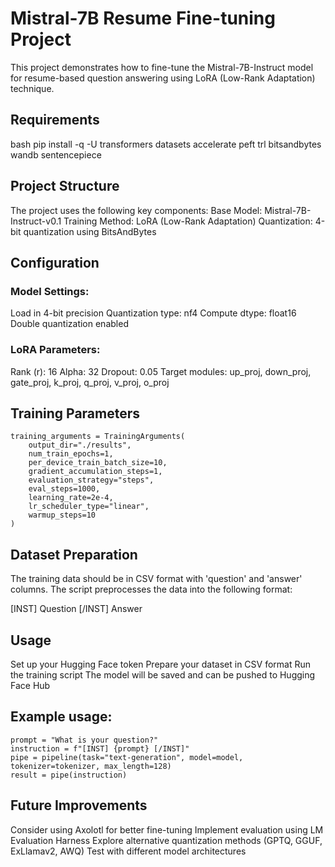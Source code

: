 # Mistral-7B Resume Fine-tuning Project
This project demonstrates how to fine-tune the Mistral-7B-Instruct model for resume-based question answering using LoRA (Low-Rank Adaptation) technique.
## Requirements
bash
pip install -q -U transformers datasets accelerate peft trl bitsandbytes wandb sentencepiece
## Project Structure
The project uses the following key components:
Base Model: Mistral-7B-Instruct-v0.1
Training Method: LoRA (Low-Rank Adaptation)
Quantization: 4-bit quantization using BitsAndBytes
## Configuration
### Model Settings:
Load in 4-bit precision
Quantization type: nf4
Compute dtype: float16
Double quantization enabled
### LoRA Parameters:
Rank (r): 16
Alpha: 32
Dropout: 0.05
Target modules: up_proj, down_proj, gate_proj, k_proj, q_proj, v_proj, o_proj
## Training Parameters
```
training_arguments = TrainingArguments(
    output_dir="./results",
    num_train_epochs=1,
    per_device_train_batch_size=10,
    gradient_accumulation_steps=1,
    evaluation_strategy="steps",
    eval_steps=1000,
    learning_rate=2e-4,
    lr_scheduler_type="linear",
    warmup_steps=10
)
```
## Dataset Preparation
The training data should be in CSV format with 'question' and 'answer' columns. The script preprocesses the data into the following format:

[INST] Question [/INST]
Answer

## Usage
Set up your Hugging Face token
Prepare your dataset in CSV format
Run the training script
The model will be saved and can be pushed to Hugging Face Hub

## Example usage:
```
prompt = "What is your question?"
instruction = f"[INST] {prompt} [/INST]"
pipe = pipeline(task="text-generation", model=model, tokenizer=tokenizer, max_length=128)
result = pipe(instruction)
```
## Future Improvements
Consider using Axolotl for better fine-tuning
Implement evaluation using LM Evaluation Harness
Explore alternative quantization methods (GPTQ, GGUF, ExLlamav2, AWQ)
Test with different model architectures
